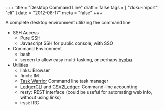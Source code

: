 +++
title = "Desktop Command Line"
draft = false
tags = [
    "doku-import",
    "cli"
]
date = "2012-08-17"
meta = "false"
+++

A complete desktop environment utilizing the command line

  * SSH Access
    * Pure SSH
    * Javascript SSH for public console, with SSO
  * Command Environment
    * bash
    * screen to allow easy multi-tasking, or perhaps [byobu](https://launchpad.net/byobu)
  * Utilities
    * links: Browser
    * finch: IM
    * [Task Warrior](http://taskwarrior.org/) Command line task manager
    * [LedgerCLI](http://www.ledger-cli.org/) and [CSV2Ledger](https://github.com/jwiegley/CSV2Ledger|CSV2Ledger): Command-line accounting
    * resty: REST interface (could be useful for automating web info, without using links)
    * irssi: IRC
